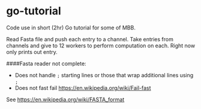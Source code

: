 go-tutorial
===========

Code use in short (2hr) Go tutorial for some of MBB.

Read Fasta file and push each entry to a channel. 
Take entries from channels and give to 12 workers to perform computation on each.
 Right now only prints out entry.

####Fasta reader not complete:

 * Does not handle `;` starting lines or those that wrap additional lines using `;`
 * Does not fast fail https://en.wikipedia.org/wiki/Fail-fast

See https://en.wikipedia.org/wiki/FASTA_format

